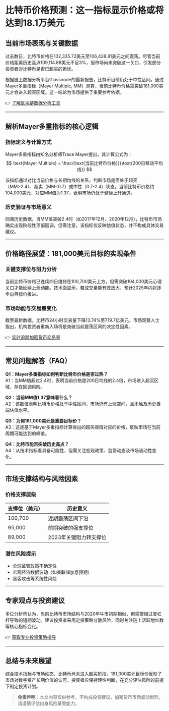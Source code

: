 # 比特币价格预测：这一指标显示价格或将达到18.1万美元  

## 当前市场表现与关键数据  
过去数日，比特币价格在102,335.72美元至106,428.81美元之间震荡。尽管当前价格距离历史高点109,114.88美元不足3%，但市场尚未突破这一关口，引发部分投资者对比特币是否已超买的担忧。  

根据链上数据分析平台Glassnode的最新报告，比特币目前仍处于中性区间。通过Mayer多重指标（Mayer Multiple, MM）测算，当前比特币价格需突破181,000美元才会进入超买区域。这一结论为市场提供了重要参考依据。  

👉 [了解区块链数据分析工具](https://bit.ly/okx_welcome)  

---

## 解析Mayer多重指标的核心逻辑  

### 指标定义与计算方式  
Mayer多重指标由知名分析师Trace Mayer提出，其计算公式为：  
$$ \text{Mayer Multiple} = \frac{\text{当前比特币价格}}{\text{200日移动平均线}} $$  

该指标通过对比当前价格与长期均线的关系，判断市场是否处于超买（MM>2.4）、超卖（MM<0.7）或中性（0.7-2.4）状态。当前比特币价格约104,000美元，对应MM值为1.37，表明市场仍处于健康上升通道。  

### 历史验证与市场意义  
回溯历史数据，当MM值突破2.4时（如2017年12月、2020年12月），比特币市场确实出现阶段性顶部回调。但需注意，该指标仅反映估值状态，并不构成具体交易建议。  

---

## 价格路径展望：181,000美元目标的实现条件  

### 关键支撑位与阻力分析  
当前比特币价格已连续四日维持在100,700美元上方，但需突破104,000美元心理关口才能延续上涨动能。技术面显示，若成交量能有效放大，预计2025年内将逐步向目标价推进。  

### 市场动能与交易量变化  
截至最新数据，比特币24小时交易量下降13.74%至719.7亿美元。市场观察人士指出，机构投资者重新入场将是突破当前震荡区间的决定性因素。  

👉 [实时追踪加密货币交易量](https://bit.ly/okx_welcome)  

---

## 常见问题解答（FAQ）  

**Q1：Mayer多重指标如何判断比特币价格是否过热？**  
A1：当MM值超过2.4时，表明当前价格是200日均线的2.4倍，市场进入超买区域，存在回调风险。  

**Q2：当前MM值1.37意味着什么？**  
A2：该数值表明比特币价格处于中性区间，市场仍有上涨空间，且未触及历史极端估值水平。  

**Q3：为何181,000美元是重要目标价？**  
A3：这是基于Mayer多重指标计算得出的超买阈值对应的价格，反映市场在当前周期可能达到的峰值。  

**Q4：比特币能否突破历史高点？**  
A4：从技术指标看具备可能性，但需关注宏观政策、监管动态及市场流动性变化。  

---

## 市场支撑结构与风险因素  

### 价格支撑层级  
| 支撑位（美元） | 历史意义                |  
|----------------|-------------------------|  
| 100,700        | 近期震荡区间下沿        |  
| 95,000         | 前期突破的强支撑位      |  
| 89,000         | 2023年关键阻力转支撑位  |  

### 潜在风险提示  
- 全球监管政策不确定性  
- 宏观经济数据波动（如美联储加息预期）  
- 黑客攻击等系统性风险  

---

## 专家观点与投资建议  
多位分析师认为，当前比特币市场结构与2020年牛市初期相似，但需警惕过度杠杆导致的短期波动。建议投资者采用定投策略分散风险，同时关注链上活跃地址数等核心指标变化。  

👉 [获取专业投资策略指导](https://bit.ly/okx_welcome)  

---

## 总结与未来展望  
综合技术指标与市场动态，比特币尚未进入超买阶段，181,000美元目标价反映了市场对数字资产长期价值的认可。投资者应保持理性判断，在充分评估风险的前提下制定投资计划。  

> **免责声明**：本文内容仅供参考，不构成投资建议。加密货币市场波动剧烈，请谨慎评估自身风险承受能力。